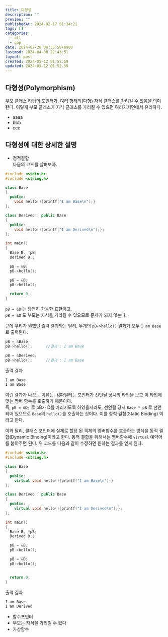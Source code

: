 ```yaml
---
title: 다형성
description: ""
preview: ""
publishedAt: 2024-02-17 01:34:21
tags: []
categories:
  - all
  - cpp
date: 2024-02-26 00:35:58+0900
lastmod: 2024-04-08 22:43:51
layout: post
created: 2024-05-12 01:52.59
updated: 2024-05-12 01:52.59
---
```


## 다형성(Polymorphism)
부모 클래스 타입의 포인터가, 여러 형태의(다형) 자식 클래스를 가리킬 수 있음을 의미한다.
이렇게 부모 클래스가 자식 클래스를 가리킬 수 있으면 여러가지면에서 유리하다.
- aaaa
- bbb
- ccc


## 다형성에 대한 상세한 설명

  * 정적결합  
  다음의 코드를 살펴보자.

  ```cpp
  #include <stdio.h>
  #include <string.h>

  class Base
  {
    public:
      void hello(){printf("I am Base\n");}
  };

  class Derived : public Base
  {
    public:
      void hello(){printf("I am Derived\n");};
  };

  int main()
  {
    Base B, *pB;
    Derived D;;

    pB = &B;
    pB->hello();

    pB = &D;
    pB->hello();

    return 0;
  }
  ```

  `pB = &B` 는 당연히 가능한 표현이고,   
  `pB = &D` 도 부모는 자식을 가리킬 수 있으므로 문제가 되지 않는다.

  근데 우리가 원했던 출력 결과와는 달리, 두개의 `pB->hello()` 결과가 모두 `I am Base` 로 출력된다.  


  ```cpp
  pB = &Base;  
  pB->hello();      //결과 : I am Base
  
  pB = &Derived;
  pB->hello();      //결과 : I am Base
  ```

  출력 결과
  ```txt
  I am Base
  I am Base
  ```

  이런 결과가 나오는 이유는, 컴파일러는 포인터가 선언될 당시의 타입을 보고 이 타입에 맞는 멤버 함수를 호출하기 때문이다.  
  즉, `pB = &D;` 로 pB가 D를 가리키도록 하였을지라도, 선언될 당시 `Base * pB` 로 선언되어 있으므로 `Base`의 `hello()`를 호출하는 것이다.
  이를 정적 결합(Static Binding) 이라고 한다.

  이와 달리, 클래스 포인터에 실제로 할당 된 객체의 멤버함수를 호출하는 방식을 동적 결합(Dynamic Binding)이라고 한다.
  동적 결합을 위해서는 멤버함수에 `virtual` 예약어를 붙어주면 된다.
  위 코드를 다음과 같이 수정하면 원하는 결과를 얻게 된다.  

  ```cpp
  #include <stdio.h>
  #include <string.h>

  class Base
  {
    public:
      virtual void hello(){printf("I am Base\n");}
  };

  class Derived : public Base
  {
    public:
      virtual void hello(){printf("I am Derived\n");};
  };

  int main()
  {
    Base B, *pB;
    Derived D;;

    pB = &B;
    pB->hello();

    pB = &D;
    pB->hello();


    return 0;
  }
  ```

  출력 결과
  ```txt
  I am Base
  I am Derived
  ```



  * 함수포인터
  * 부모는 자식을 가리킬 수 있다
  * 가상함수
